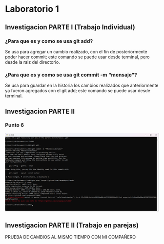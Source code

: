 # Laboratorio 1

## Investigacion PARTE I (Trabajo Individual)

### ¿Para que es y como se usa git add?
Se usa para agregar un cambio realizado, con el fin de posteriormente poder hacer commit; este comando se puede usar desde terminal, pero desde la raiz del directorio.
### ¿Para que es y como se usa git commit -m “mensaje”?
Se usa para guardar en la historia los cambios realizados que anteriormente ya fueron agregados con el git add; este comando se puede usar desde terminal.


## Investigacion PARTE II

### Punto 6
![alt text]({3A9A9655-7C79-434C-A167-324954358960}.png)

## Investigacion PARTE II (Trabajo en parejas)
PRUEBA DE CAMBIOS AL MISMO TIEMPO CON MI COMPAÑERO

